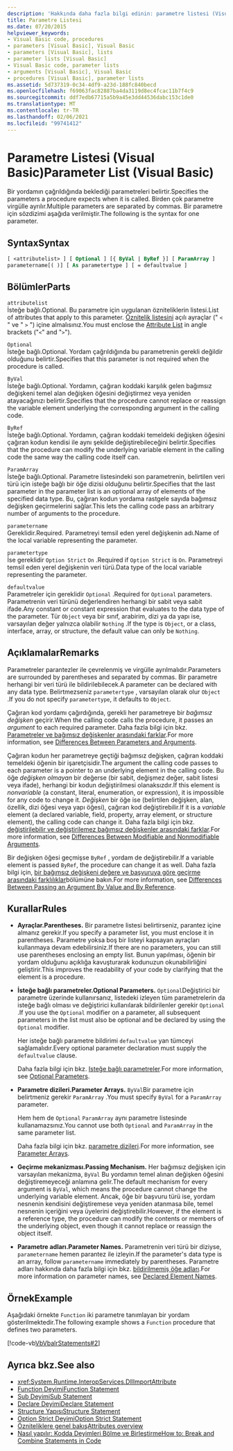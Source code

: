 ```yaml
---
description: 'Hakkında daha fazla bilgi edinin: parametre listesi (Visual Basic)'
title: Parametre Listesi
ms.date: 07/20/2015
helpviewer_keywords:
- Visual Basic code, procedures
- parameters [Visual Basic], Visual Basic
- parameters [Visual Basic], lists
- parameter lists [Visual Basic]
- Visual Basic code, parameter lists
- arguments [Visual Basic], Visual Basic
- procedures [Visual Basic], parameter lists
ms.assetid: 5d737319-0c34-4df9-a23d-188fc840becd
ms.openlocfilehash: f69063fac82887ba4da3119d8ec4fcac11b7f4c9
ms.sourcegitcommit: ddf7edb67715a5b9a45e3dd44536dabc153c1de0
ms.translationtype: MT
ms.contentlocale: tr-TR
ms.lasthandoff: 02/06/2021
ms.locfileid: "99741412"
---
```

# <a name="parameter-list-visual-basic"></a><span data-ttu-id="09311-103">Parametre Listesi (Visual Basic)</span><span class="sxs-lookup"><span data-stu-id="09311-103">Parameter List (Visual Basic)</span></span>

<span data-ttu-id="09311-104">Bir yordamın çağrıldığında beklediği parametreleri belirtir.</span><span class="sxs-lookup"><span data-stu-id="09311-104">Specifies the parameters a procedure expects when it is called.</span></span> <span data-ttu-id="09311-105">Birden çok parametre virgülle ayrılır.</span><span class="sxs-lookup"><span data-stu-id="09311-105">Multiple parameters are separated by commas.</span></span> <span data-ttu-id="09311-106">Bir parametre için sözdizimi aşağıda verilmiştir.</span><span class="sxs-lookup"><span data-stu-id="09311-106">The following is the syntax for one parameter.</span></span>

## <a name="syntax"></a><span data-ttu-id="09311-107">Syntax</span><span class="sxs-lookup"><span data-stu-id="09311-107">Syntax</span></span>

```vb
[ <attributelist> ] [ Optional ] [{ ByVal | ByRef }] [ ParamArray ]
parametername[( )] [ As parametertype ] [ = defaultvalue ]
```

## <a name="parts"></a><span data-ttu-id="09311-108">Bölümler</span><span class="sxs-lookup"><span data-stu-id="09311-108">Parts</span></span>

`attributelist`  
<span data-ttu-id="09311-109">İsteğe bağlı.</span><span class="sxs-lookup"><span data-stu-id="09311-109">Optional.</span></span> <span data-ttu-id="09311-110">Bu parametre için uygulanan özniteliklerin listesi.</span><span class="sxs-lookup"><span data-stu-id="09311-110">List of attributes that apply to this parameter.</span></span> <span data-ttu-id="09311-111">[Öznitelik listesini](attribute-list.md) açılı ayraçlar (" `<` " ve " `>` ") içine almalısınız.</span><span class="sxs-lookup"><span data-stu-id="09311-111">You must enclose the [Attribute List](attribute-list.md) in angle brackets ("`<`" and "`>`").</span></span>

`Optional`  
<span data-ttu-id="09311-112">İsteğe bağlı.</span><span class="sxs-lookup"><span data-stu-id="09311-112">Optional.</span></span> <span data-ttu-id="09311-113">Yordam çağrıldığında bu parametrenin gerekli değildir olduğunu belirtir.</span><span class="sxs-lookup"><span data-stu-id="09311-113">Specifies that this parameter is not required when the procedure is called.</span></span>

`ByVal`  
<span data-ttu-id="09311-114">İsteğe bağlı.</span><span class="sxs-lookup"><span data-stu-id="09311-114">Optional.</span></span> <span data-ttu-id="09311-115">Yordamın, çağıran koddaki karşılık gelen bağımsız değişkeni temel alan değişken öğesini değiştirmez veya yeniden atayacağınızı belirtir.</span><span class="sxs-lookup"><span data-stu-id="09311-115">Specifies that the procedure cannot replace or reassign the variable element underlying the corresponding argument in the calling code.</span></span>

`ByRef`  
<span data-ttu-id="09311-116">İsteğe bağlı.</span><span class="sxs-lookup"><span data-stu-id="09311-116">Optional.</span></span> <span data-ttu-id="09311-117">Yordamın, çağıran koddaki temeldeki değişken öğesini çağıran kodun kendisi ile aynı şekilde değiştirebileceğini belirtir.</span><span class="sxs-lookup"><span data-stu-id="09311-117">Specifies that the procedure can modify the underlying variable element in the calling code the same way the calling code itself can.</span></span>

`ParamArray`  
<span data-ttu-id="09311-118">İsteğe bağlı.</span><span class="sxs-lookup"><span data-stu-id="09311-118">Optional.</span></span> <span data-ttu-id="09311-119">Parametre listesindeki son parametrenin, belirtilen veri türü için isteğe bağlı bir öğe dizisi olduğunu belirtir.</span><span class="sxs-lookup"><span data-stu-id="09311-119">Specifies that the last parameter in the parameter list is an optional array of elements of the specified data type.</span></span> <span data-ttu-id="09311-120">Bu, çağıran kodun yordama rastgele sayıda bağımsız değişken geçirmelerini sağlar.</span><span class="sxs-lookup"><span data-stu-id="09311-120">This lets the calling code pass an arbitrary number of arguments to the procedure.</span></span>

`parametername`  
<span data-ttu-id="09311-121">Gereklidir.</span><span class="sxs-lookup"><span data-stu-id="09311-121">Required.</span></span> <span data-ttu-id="09311-122">Parametreyi temsil eden yerel değişkenin adı.</span><span class="sxs-lookup"><span data-stu-id="09311-122">Name of the local variable representing the parameter.</span></span>

`parametertype`  
<span data-ttu-id="09311-123">İse gereklidir `Option Strict` `On` .</span><span class="sxs-lookup"><span data-stu-id="09311-123">Required if `Option Strict` is `On`.</span></span> <span data-ttu-id="09311-124">Parametreyi temsil eden yerel değişkenin veri türü.</span><span class="sxs-lookup"><span data-stu-id="09311-124">Data type of the local variable representing the parameter.</span></span>

`defaultvalue`  
<span data-ttu-id="09311-125">Parametreler için gereklidir `Optional` .</span><span class="sxs-lookup"><span data-stu-id="09311-125">Required for `Optional` parameters.</span></span> <span data-ttu-id="09311-126">Parametrenin veri türünü değerlendiren herhangi bir sabit veya sabit ifade.</span><span class="sxs-lookup"><span data-stu-id="09311-126">Any constant or constant expression that evaluates to the data type of the parameter.</span></span> <span data-ttu-id="09311-127">Tür `Object` veya bir sınıf, arabirim, dizi ya da yapı ise, varsayılan değer yalnızca olabilir `Nothing` .</span><span class="sxs-lookup"><span data-stu-id="09311-127">If the type is `Object`, or a class, interface, array, or structure, the default value can only be `Nothing`.</span></span>

## <a name="remarks"></a><span data-ttu-id="09311-128">Açıklamalar</span><span class="sxs-lookup"><span data-stu-id="09311-128">Remarks</span></span>

<span data-ttu-id="09311-129">Parametreler parantezler ile çevrelenmiş ve virgülle ayrılmalıdır.</span><span class="sxs-lookup"><span data-stu-id="09311-129">Parameters are surrounded by parentheses and separated by commas.</span></span> <span data-ttu-id="09311-130">Bir parametre herhangi bir veri türü ile bildirilebilecek.</span><span class="sxs-lookup"><span data-stu-id="09311-130">A parameter can be declared with any data type.</span></span> <span data-ttu-id="09311-131">Belirtmezseniz `parametertype` , varsayılan olarak olur `Object` .</span><span class="sxs-lookup"><span data-stu-id="09311-131">If you do not specify `parametertype`, it defaults to `Object`.</span></span>

<span data-ttu-id="09311-132">Çağıran kod yordamı çağırdığında, gerekli her parametreye bir *bağımsız değişken* geçirir.</span><span class="sxs-lookup"><span data-stu-id="09311-132">When the calling code calls the procedure, it passes an *argument* to each required parameter.</span></span> <span data-ttu-id="09311-133">Daha fazla bilgi için bkz. [Parametreler ve bağımsız değişkenler arasındaki farklar](../../programming-guide/language-features/procedures/differences-between-parameters-and-arguments.md).</span><span class="sxs-lookup"><span data-stu-id="09311-133">For more information, see [Differences Between Parameters and Arguments](../../programming-guide/language-features/procedures/differences-between-parameters-and-arguments.md).</span></span>

<span data-ttu-id="09311-134">Çağıran kodun her parametreye geçtiği bağımsız değişken, çağıran koddaki temeldeki öğenin bir işaretçisidir.</span><span class="sxs-lookup"><span data-stu-id="09311-134">The argument the calling code passes to each parameter is a pointer to an underlying element in the calling code.</span></span> <span data-ttu-id="09311-135">Bu öğe *değişken olmayan* bir değerse (bir sabit, değişmez değer, sabit listesi veya ifade), herhangi bir kodun değiştirilmesi olanaksızdır.</span><span class="sxs-lookup"><span data-stu-id="09311-135">If this element is *nonvariable* (a constant, literal, enumeration, or expression), it is impossible for any code to change it.</span></span> <span data-ttu-id="09311-136">*Değişken* bir öğe ise (belirtilen değişken, alan, özellik, dizi öğesi veya yapı öğesi), çağıran kod değiştirebilir.</span><span class="sxs-lookup"><span data-stu-id="09311-136">If it is a *variable* element (a declared variable, field, property, array element, or structure element), the calling code can change it.</span></span> <span data-ttu-id="09311-137">Daha fazla bilgi için bkz. [değiştirilebilir ve değiştirilemez bağımsız değişkenler arasındaki farklar](../../programming-guide/language-features/procedures/differences-between-modifiable-and-nonmodifiable-arguments.md).</span><span class="sxs-lookup"><span data-stu-id="09311-137">For more information, see [Differences Between Modifiable and Nonmodifiable Arguments](../../programming-guide/language-features/procedures/differences-between-modifiable-and-nonmodifiable-arguments.md).</span></span>

<span data-ttu-id="09311-138">Bir değişken öğesi geçmişse `ByRef` , yordam de değiştirebilir.</span><span class="sxs-lookup"><span data-stu-id="09311-138">If a variable element is passed `ByRef`, the procedure can change it as well.</span></span> <span data-ttu-id="09311-139">Daha fazla bilgi için, [bir bağımsız değişkeni değere ve başvuruya göre geçirme arasındaki farklılıklar](../../programming-guide/language-features/procedures/differences-between-passing-an-argument-by-value-and-by-reference.md)bölümüne bakın.</span><span class="sxs-lookup"><span data-stu-id="09311-139">For more information, see [Differences Between Passing an Argument By Value and By Reference](../../programming-guide/language-features/procedures/differences-between-passing-an-argument-by-value-and-by-reference.md).</span></span>

## <a name="rules"></a><span data-ttu-id="09311-140">Kurallar</span><span class="sxs-lookup"><span data-stu-id="09311-140">Rules</span></span>

- <span data-ttu-id="09311-141">**Ayraçlar.**</span><span class="sxs-lookup"><span data-stu-id="09311-141">**Parentheses.**</span></span> <span data-ttu-id="09311-142">Bir parametre listesi belirtirseniz, parantez içine almanız gerekir.</span><span class="sxs-lookup"><span data-stu-id="09311-142">If you specify a parameter list, you must enclose it in parentheses.</span></span> <span data-ttu-id="09311-143">Parametre yoksa boş bir listeyi kapsayan ayraçları kullanmaya devam edebilirsiniz.</span><span class="sxs-lookup"><span data-stu-id="09311-143">If there are no parameters, you can still use parentheses enclosing an empty list.</span></span> <span data-ttu-id="09311-144">Bunun yapılması, öğenin bir yordam olduğunu açıklığa kavuşturarak kodunuzun okunabilirliğini geliştirir.</span><span class="sxs-lookup"><span data-stu-id="09311-144">This improves the readability of your code by clarifying that the element is a procedure.</span></span>

- <span data-ttu-id="09311-145">**İsteğe bağlı parametreler.**</span><span class="sxs-lookup"><span data-stu-id="09311-145">**Optional Parameters.**</span></span> <span data-ttu-id="09311-146">`Optional`Değiştirici bir parametre üzerinde kullanırsanız, listedeki izleyen tüm parametrelerin da isteğe bağlı olması ve değiştirici kullanılarak bildirilenler gerekir `Optional` .</span><span class="sxs-lookup"><span data-stu-id="09311-146">If you use the `Optional` modifier on a parameter, all subsequent parameters in the list must also be optional and be declared by using the `Optional` modifier.</span></span>

     <span data-ttu-id="09311-147">Her isteğe bağlı parametre bildirimi `defaultvalue` yan tümceyi sağlamalıdır.</span><span class="sxs-lookup"><span data-stu-id="09311-147">Every optional parameter declaration must supply the `defaultvalue` clause.</span></span>

     <span data-ttu-id="09311-148">Daha fazla bilgi için bkz. [Isteğe bağlı parametreler](../../programming-guide/language-features/procedures/optional-parameters.md).</span><span class="sxs-lookup"><span data-stu-id="09311-148">For more information, see [Optional Parameters](../../programming-guide/language-features/procedures/optional-parameters.md).</span></span>

- <span data-ttu-id="09311-149">**Parametre dizileri.**</span><span class="sxs-lookup"><span data-stu-id="09311-149">**Parameter Arrays.**</span></span> <span data-ttu-id="09311-150">`ByVal`Bir parametre için belirtmeniz gerekir `ParamArray` .</span><span class="sxs-lookup"><span data-stu-id="09311-150">You must specify `ByVal` for a `ParamArray` parameter.</span></span>

     <span data-ttu-id="09311-151">Hem hem de `Optional` `ParamArray` aynı parametre listesinde kullanamazsınız.</span><span class="sxs-lookup"><span data-stu-id="09311-151">You cannot use both `Optional` and `ParamArray` in the same parameter list.</span></span>

     <span data-ttu-id="09311-152">Daha fazla bilgi için bkz. [parametre dizileri](../../programming-guide/language-features/procedures/parameter-arrays.md).</span><span class="sxs-lookup"><span data-stu-id="09311-152">For more information, see [Parameter Arrays](../../programming-guide/language-features/procedures/parameter-arrays.md).</span></span>

- <span data-ttu-id="09311-153">**Geçirme mekanizması.**</span><span class="sxs-lookup"><span data-stu-id="09311-153">**Passing Mechanism.**</span></span> <span data-ttu-id="09311-154">Her bağımsız değişken için varsayılan mekanizma, `ByVal` Bu yordamın temel alınan değişken öğesini değiştiremeyeceği anlamına gelir.</span><span class="sxs-lookup"><span data-stu-id="09311-154">The default mechanism for every argument is `ByVal`, which means the procedure cannot change the underlying variable element.</span></span> <span data-ttu-id="09311-155">Ancak, öğe bir başvuru türü ise, yordam nesnenin kendisini değiştiremese veya yeniden atanmasa bile, temel nesnenin içeriğini veya üyelerini değiştirebilir.</span><span class="sxs-lookup"><span data-stu-id="09311-155">However, if the element is a reference type, the procedure can modify the contents or members of the underlying object, even though it cannot replace or reassign the object itself.</span></span>

- <span data-ttu-id="09311-156">**Parametre adları.**</span><span class="sxs-lookup"><span data-stu-id="09311-156">**Parameter Names.**</span></span> <span data-ttu-id="09311-157">Parametrenin veri türü bir diziyse, `parametername` hemen parantez ile izleyin.</span><span class="sxs-lookup"><span data-stu-id="09311-157">If the parameter's data type is an array, follow `parametername` immediately by parentheses.</span></span> <span data-ttu-id="09311-158">Parametre adları hakkında daha fazla bilgi için bkz. [bildirilmemiş öğe adları](../../programming-guide/language-features/declared-elements/declared-element-names.md).</span><span class="sxs-lookup"><span data-stu-id="09311-158">For more information on parameter names, see [Declared Element Names](../../programming-guide/language-features/declared-elements/declared-element-names.md).</span></span>

## <a name="example"></a><span data-ttu-id="09311-159">Örnek</span><span class="sxs-lookup"><span data-stu-id="09311-159">Example</span></span>

<span data-ttu-id="09311-160">Aşağıdaki örnekte `Function` iki parametre tanımlayan bir yordam gösterilmektedir.</span><span class="sxs-lookup"><span data-stu-id="09311-160">The following example shows a `Function` procedure that defines two parameters.</span></span>

[!code-vb[VbVbalrStatements#2](~/samples/snippets/visualbasic/VS_Snippets_VBCSharp/VbVbalrStatements/VB/Class1.vb#2)]

## <a name="see-also"></a><span data-ttu-id="09311-161">Ayrıca bkz.</span><span class="sxs-lookup"><span data-stu-id="09311-161">See also</span></span>

- <xref:System.Runtime.InteropServices.DllImportAttribute>
- [<span data-ttu-id="09311-162">Function Deyimi</span><span class="sxs-lookup"><span data-stu-id="09311-162">Function Statement</span></span>](function-statement.md)
- [<span data-ttu-id="09311-163">Sub Deyimi</span><span class="sxs-lookup"><span data-stu-id="09311-163">Sub Statement</span></span>](sub-statement.md)
- [<span data-ttu-id="09311-164">Declare Deyimi</span><span class="sxs-lookup"><span data-stu-id="09311-164">Declare Statement</span></span>](declare-statement.md)
- [<span data-ttu-id="09311-165">Structure Yapısı</span><span class="sxs-lookup"><span data-stu-id="09311-165">Structure Statement</span></span>](structure-statement.md)
- [<span data-ttu-id="09311-166">Option Strict Deyimi</span><span class="sxs-lookup"><span data-stu-id="09311-166">Option Strict Statement</span></span>](option-strict-statement.md)
- [<span data-ttu-id="09311-167">Özniteliklere genel bakış</span><span class="sxs-lookup"><span data-stu-id="09311-167">Attributes overview</span></span>](../../programming-guide/concepts/attributes/index.md)
- [<span data-ttu-id="09311-168">Nasıl yapılır: Kodda Deyimleri Bölme ve Birleştirme</span><span class="sxs-lookup"><span data-stu-id="09311-168">How to: Break and Combine Statements in Code</span></span>](../../programming-guide/program-structure/how-to-break-and-combine-statements-in-code.md)
